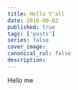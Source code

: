 ```yaml
---
title: Hello Y'all
date: 2010-09-02
published: true
tags: ['posts']
series: false
cover_image:
canonical_rul: false
description:
---
```

Hello me
